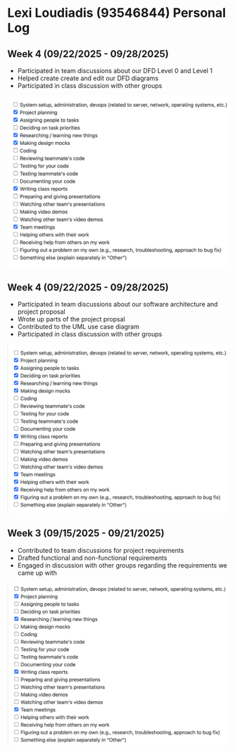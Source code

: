 # Lexi Loudiadis (93546844) Personal Log

## Week 4 (09/22/2025 - 09/28/2025)

- Participated in team discussions about our DFD Level 0 and Level 1
- Helped create create and edit our DFD diagrams
- Participated in class discussion with other groups

![Type of tasks I worked on](imgs/Week%205%20Lexi.png)


## Week 4 (09/22/2025 - 09/28/2025)

- Participated in team discussions about our software architecture and project proposal
- Wrote up parts of the project propsal
- Contributed to the UML use case diagram
- Participated in class discussion with other groups

![Type of tasks I worked on](imgs/Week%204.png)


## Week 3 (09/15/2025 - 09/21/2025)

- Contributed to team discussions for project requirements
- Drafted functional and non-functional requirements
- Engaged in discussion with other groups regarding the requirements we came up with

![Type of tasks I worked on](imgs/Lexi%20Loudiadis%20Week%203.png)

